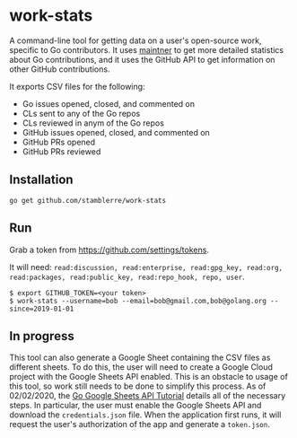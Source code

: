 # work-stats

A command-line tool for getting data on a user's open-source work, specific to Go contributors. It uses [maintner](https://pkg.go.dev/golang.org/x/build/maintner?tab=doc) to get more detailed statistics about Go contributions, and it uses the GitHub API to get information on other GitHub contributions.

It exports CSV files for the following:

* Go issues opened, closed, and commented on
* CLs sent to any of the Go repos
* CLs reviewed in anym of the Go repos
* GitHub issues opened, closed, and commented on
* GitHub PRs opened
* GitHub PRs reviewed

## Installation

`go get github.com/stamblerre/work-stats`

## Run

Grab a token from https://github.com/settings/tokens.

It will need: `read:discussion, read:enterprise, read:gpg_key, read:org, read:packages, read:public_key, read:repo_hook, repo, user`.

```shell
$ export GITHUB_TOKEN=<your token>
$ work-stats --username=bob --email=bob@gmail.com,bob@golang.org --since=2019-01-01
```

## In progress

This tool can also generate a Google Sheet containing the CSV files as different sheets. To do this, the user will need to create a Google Cloud project with the Google Sheets API enabled. This is an obstacle to usage of this tool, so work still needs to be done to simplify this process. As of 02/02/2020, the [Go Google Sheets API Tutorial](https://developers.google.com/sheets/api/quickstart/go) details all of the necessary steps. In particular, the user must enable the Google Sheets API and download the `credentials.json` file. When the application first runs, it will request the user's authorization of the app and generate a `token.json`.